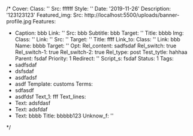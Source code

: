 /*
Cover:
  Class: ''
  Src: ffffff
  Style: ''
Date: '2019-11-26'
Description: '123123123'
Featured_img:
  Src: http://localhost:5500/uploads/banner-profile.jpg
Features:
- Caption: bbb
  Link: ''
  Src: bbb
  Subtitle: bbb
  Target: ''
  Title: bbbb
Img:
  Class: ''
  Link: ''
  Src: ''
  Target: ''
  Title: ffff
Link_to:
  Class: ''
  Link: bbb
  Name: bbbb
  Target: ''
Opt:
  Rel_content: sadfsdaf
  Rel_switch: true
  Rel_switch-1: true
  Rel_switch-2: true
  Rel_type: post
  Test_tytle: hahhaa
Parent: fsdaf
Priority: 1
Redirect: ''
Script_s: fsdaf
Status: 1
Tags:
- sadfsdaf
- dsfsdaf
- asdfadsf
- asdf
Template: customs
Terms:
- sdfasdf
- asdfdsf
Text_1: fff
Text_lines:
- Text: adsfdasf
- Text: adsfdaf
- Text: bbbb
Title: bbbbb123
Unknow_f: ''

*/
<p><br></p>